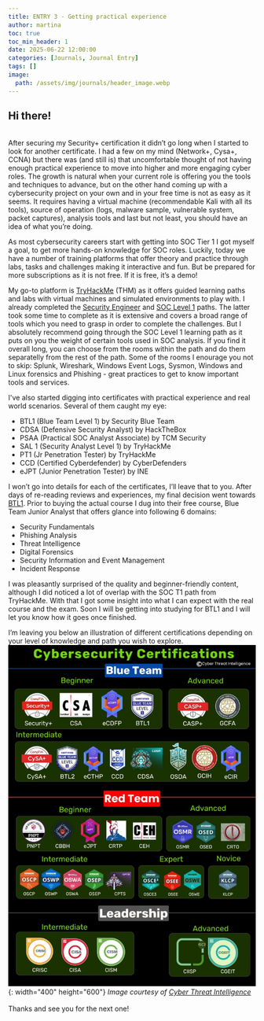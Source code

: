 ```yaml
---
title: ENTRY 3 - Getting practical experience
author: martina
toc: true
toc_min_header: 1
date: 2025-06-22 12:00:00
categories: [Journals, Journal Entry]
tags: []
image:
  path: /assets/img/journals/header_image.webp
---
```


## Hi there!
<br>
After securing my Security+ certification it didn’t go long when I started to look for another certificate. I had a few on my mind (Network+, Cysa+, CCNA) but there was (and still is) that uncomfortable thought of not having enough practical experience to move into higher and more engaging cyber roles. The growth is natural when your current role is offering you the tools and techniques to advance, but on the other hand coming up with a cybersecurity project on your own and in your free time is not as easy as it seems. It requires having a virtual machine (recommendable Kali with all its tools), source of operation (logs, malware sample, vulnerable system, packet captures), analysis tools and last but not least, you should have an idea of what you’re doing.

As most cybersecurity careers start with getting into SOC Tier 1 I got myself a goal, to get more hands-on knowledge for SOC roles. Luckily, today we have a number of training platforms that offer theory and practice through labs, tasks and challenges making it interactive and fun. But be prepared for more subscriptions as it is not free. If it is free, it’s a demo!

My go-to platform is [TryHackMe](https://tryhackme.com/) (THM) as it offers guided learning paths and labs with virtual machines and simulated environments to play with. I already completed the [Security Engineer](https://tryhackme.com/path/outline/security-engineer-training) and [SOC Level 1](https://tryhackme.com/path/outline/soclevel1) paths. The latter took some time to complete as it is extensive and covers a broad range of tools which you need to grasp in order to complete the challenges. But I absolutely recommend going through the SOC Level 1 learning path as it puts on you the weight of certain tools used in SOC analysis. If you find it overall long, you can choose from the rooms within the path and do them separatelly from the rest of the path. Some of the rooms I enourage you not to skip: Splunk, Wireshark, Windows Event Logs, Sysmon, Windows and Linux forensics and Phishing - great practices to get to know important tools and services.

I've also started digging into certificates with practical experience and real world scenarios. Several of them caught my eye:
* BTL1 (Blue Team Level 1) by Security Blue Team
* CDSA (Defensive Security Analyst) by HackTheBox
* PSAA (Practical SOC Analyst Associate) by TCM Security
* SAL 1 (Security Analyst Level 1) by TryHackMe
* PT1 (Jr Penetration Tester) by TryHackMe
* CCD (Certified Cyberdefender) by CyberDefenders
* eJPT (Junior Penetration Tester) by INE

I won’t go into details for each of the certificates, I’ll leave that to you. After days of re-reading reviews and experiences, my final decision went towards [BTL1](https://www.securityblue.team/certifications/blue-team-level-1). Prior to buying the actual course I dug into their free course, Blue Team Junior Analyst that offers glance into following 6 domains:
* Security Fundamentals
* Phishing Analysis
* Threat Intelligence
* Digital Forensics
* Security Information and Event Management
* Incident Response

I was pleasantly surprised of the quality and beginner-friendly content, although I did noticed a lot of overlap with the SOC T1 path from TryHackMe. With that I got some insight into what I can expect with the real course and the exam. Soon I will be getting into studying for BTL1 and I will let you know how it goes once finished.

I’m leaving you below an illustration of different certifications depending on your level of knowledge and path you wish to explore.
<br>
![Image](/assets/img/journals/entry3/certificates.png){: width="400" height="600"}
*Image courtesy of [Cyber Threat Intelligence](https://www.linkedin.com/posts/cyber-threat-intel_cybersecurity-infosec-certifications-activity-7333439405589676032-XbeA?utm_source=social_share_send&utm_medium=member_desktop_web&rcm=ACoAACyRfZ4B8dRZ9JGeJvz-S1eR5uzf5SGAFC8)*
<br>
<br>
Thanks and see you for the next one!
<br>
<br>
